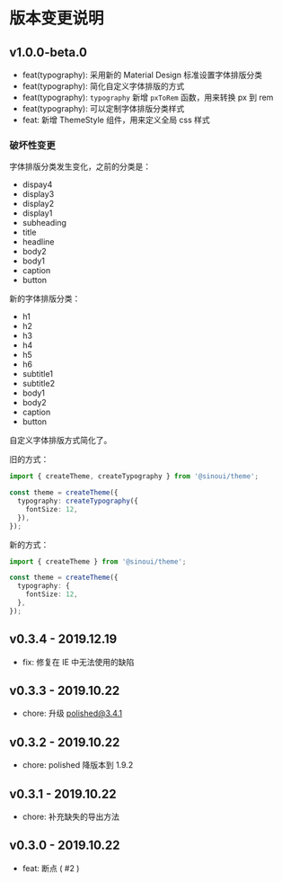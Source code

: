 # 版本变更说明

## v1.0.0-beta.0

- feat(typography): 采用新的 Material Design 标准设置字体排版分类
- feat(typography): 简化自定义字体排版的方式
- feat(typography): `typography` 新增 `pxToRem` 函数，用来转换 px 到 rem
- feat(typography): 可以定制字体排版分类样式
- feat: 新增 ThemeStyle 组件，用来定义全局 css 样式

### 破坏性变更

字体排版分类发生变化，之前的分类是：

- dispay4
- display3
- display2
- display1
- subheading
- title
- headline
- body2
- body1
- caption
- button

新的字体排版分类：

- h1
- h2
- h3
- h4
- h5
- h6
- subtitle1
- subtitle2
- body1
- body2
- caption
- button

自定义字体排版方式简化了。

旧的方式：

```ts
import { createTheme, createTypography } from '@sinoui/theme';

const theme = createTheme({
  typography: createTypography({
    fontSize: 12,
  }),
});
```

新的方式：

```ts
import { createTheme } from '@sinoui/theme';

const theme = createTheme({
  typography: {
    fontSize: 12,
  },
});
```

## v0.3.4 - 2019.12.19

- fix: 修复在 IE 中无法使用的缺陷

## v0.3.3 - 2019.10.22

- chore: 升级 polished@3.4.1

## v0.3.2 - 2019.10.22

- chore: polished 降版本到 1.9.2

## v0.3.1 - 2019.10.22

- chore: 补充缺失的导出方法

## v0.3.0 - 2019.10.22

- feat: 断点 ( #2 )
